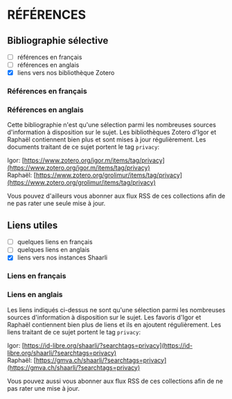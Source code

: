 # RÉFÉRENCES

## Bibliographie sélective

- [ ] références en français
- [ ] références en anglais
- [x] liens vers nos bibliothèque Zotero

### Références en français


### Références en anglais


Cette bibliographie n'est qu'une sélection parmi les nombreuses sources d'information à disposition sur le sujet. Les bibliothèques Zotero d'Igor et Raphaël contiennent bien plus et sont mises à jour régulièrement. Les documents traitant de ce sujet portent le tag `privacy`:

Igor: [https://www.zotero.org/igor.m/items/tag/privacy](https://www.zotero.org/igor.m/items/tag/privacy)   
Raphaël: [https://www.zotero.org/grolimur/items/tag/privacy](https://www.zotero.org/grolimur/items/tag/privacy)

Vous pouvez d'ailleurs vous abonner aux flux RSS de ces collections afin de ne pas rater une seule mise à jour.


## Liens utiles

- [ ] quelques liens en français
- [ ] quelques liens en anglais
- [x] liens vers nos instances Shaarli

### Liens en français


### Liens en anglais

Les liens indiqués ci-dessus ne sont qu'une sélection parmi les nombreuses sources d'information à disposition sur le sujet. Les favoris d'Igor et Raphaël contiennent bien plus de liens et ils en ajoutent régulièrement. Les liens traitant de ce sujet portent le tag `privacy`:

Igor: [https://id-libre.org/shaarli/?searchtags=privacy](https://id-libre.org/shaarli/?searchtags=privacy)   
Raphaël: [https://gmva.ch/shaarli/?searchtags=privacy](https://gmva.ch/shaarli/?searchtags=privacy)

Vous pouvez aussi vous abonner aux flux RSS de ces collections afin de ne pas rater une mise à jour.
